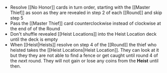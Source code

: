 - Resolve [[No Honor]] cards in turn order, starting with the [[Master Thief]] as soon as they are revealed in step 2 of each [[Round]] and skip step 5
- Pass the [[Master Thief]] card counterclockwise instead of clockwise at the end of of the Round
- Don't shuffle revealed [[Heist Locations]] into the Heist Location deck until the deck is empty
- When [[Heist|Heists]] resolve on step 4 of the [[Round]] the thief who heisted takes the [[Heist Locations|Heist Location]]. They can look at it but they they are not able to find a fence or get caught until round 4 of the *nex*t round. They will not gain or lose any coins from the **Heist** until then.